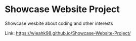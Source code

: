# Showcase Website Project
Showcase wesbite about coding and other interests

Link:
https://wleahk98.github.io/Showcase-Website-Project/
